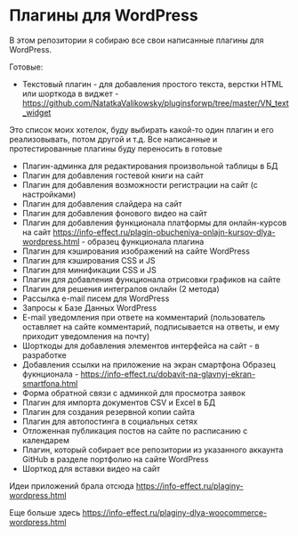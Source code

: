 # Плагины для WordPress 
В этом репозитории я собираю все свои написанные плагины для WordPress.

Готовые:
*  Текстовый плагин - для добавления простого текста, верстки HTML или шорткода в виджет - https://github.com/NatatkaValikowsky/pluginsforwp/tree/master/VN_text_widget

Это список моих хотелок, буду выбирать какой-то один плагин и его реализовывать, потом другой и т.д. Все написанные и протестированные плагины буду переносить в готовые

* Плагин-админка для редактирования произвольной таблицы в БД
* Плагин для добавления гостевой книги на сайт
* Плагин для добавления возможности регистрации на сайт (с настройками)
* Плагин для добавления слайдера на сайт
* Плагин для добавления фонового видео на сайт
* Плагин для добавления функционала платформы для онлайн-курсов на сайт
    https://info-effect.ru/plagin-obucheniya-onlajn-kursov-dlya-wordpress.html - образец функционала плагина
* Плагин для кэширования изображений на сайте WordPress
* Плагин для кэширования CSS и JS
* Плагин для минификации CSS и JS
* Плагин для добавления функционала отрисовки графиков на сайте
* Плагин для решения интегралов онлайн (2 метода)
* Рассылка e-mail писем для WordPress
* Запросы к Базе Данных WordPress
* E-mail уведомления при ответе на комментарий (пользователь оставляет на сайте комментарий, подписывается на ответы, и ему приходит уведомления на почту)
* Шорткоды для добавления элементов интерфейса на сайт - в разработке
* Добавления ссылки на приложение на экран смартфона
    Образец фукнционала - https://info-effect.ru/dobavit-na-glavnyj-ekran-smartfona.html
* Форма обратной связи с админкой для просмотра заявок
* Плагин для импорта документов CSV и Excel в БД
* Плагин для создания резервной копии сайта
* Плагин для автопостинга в социальных сетях
* Отложенная публикация постов на сайте по расписанию с календарем
* Плагин, который собирает все репозитории из указанного аккаунта GitHub в разделе портфолио на сайте WordPress
* Шорткод для вставки видео на сайт

Идеи приложений брала отсюда https://info-effect.ru/plaginy-wordpress.html

Еще больше здесь https://info-effect.ru/plaginy-dlya-woocommerce-wordpress.html
